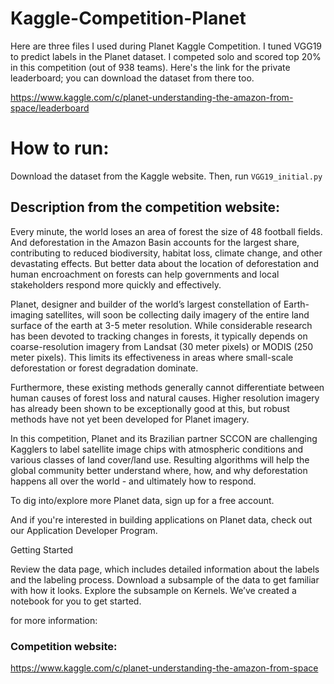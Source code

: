 # Kaggle-Competition-Planet
Here are three files I used during Planet Kaggle Competition. I tuned VGG19  to predict labels in the Planet dataset. I competed solo and scored top 20% in this competition (out of 938 teams). Here's the link for the private leaderboard; you can download the dataset from there too.

https://www.kaggle.com/c/planet-understanding-the-amazon-from-space/leaderboard

# How to run:

Download the dataset from the Kaggle website.
Then, run `VGG19_initial.py`

## Description from the competition website:

Every minute, the world loses an area of forest the size of 48 football fields. And deforestation in the Amazon Basin accounts for the largest share, contributing to reduced biodiversity, habitat loss, climate change, and other devastating effects. But better data about the location of deforestation and human encroachment on forests can help governments and local stakeholders respond more quickly and effectively.

Planet, designer and builder of the world’s largest constellation of Earth-imaging satellites, will soon be collecting daily imagery of the entire land surface of the earth at 3-5 meter resolution. While considerable research has been devoted to tracking changes in forests, it typically depends on coarse-resolution imagery from Landsat (30 meter pixels) or MODIS (250 meter pixels). This limits its effectiveness in areas where small-scale deforestation or forest degradation dominate.

Furthermore, these existing methods generally cannot differentiate between human causes of forest loss and natural causes. Higher resolution imagery has already been shown to be exceptionally good at this, but robust methods have not yet been developed for Planet imagery.

In this competition, Planet and its Brazilian partner SCCON are challenging Kagglers to label satellite image chips with atmospheric conditions and various classes of land cover/land use. Resulting algorithms will help the global community better understand where, how, and why deforestation happens all over the world - and ultimately how to respond.

To dig into/explore more Planet data, sign up for a free account.

And if you're interested in building applications on Planet data, check out our Application Developer Program.

Getting Started

Review the data page, which includes detailed information about the labels and the labeling process.
Download a subsample of the data to get familiar with how it looks.
Explore the subsample on Kernels. We’ve created a notebook for you to get started.

for more information:

### Competition website:

https://www.kaggle.com/c/planet-understanding-the-amazon-from-space

